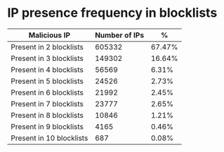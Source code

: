# IP presence frequency in blocklists
| Malicious IP | Number of IPs | % |
|----|----|----|
| Present in 2 blocklists | 605332 | 67.47% |
| Present in 3 blocklists | 149302 | 16.64% |
| Present in 4 blocklists | 56569 | 6.31% |
| Present in 5 blocklists | 24526 | 2.73% |
| Present in 6 blocklists | 21992 | 2.45% |
| Present in 7 blocklists | 23777 | 2.65% |
| Present in 8 blocklists | 10846 | 1.21% |
| Present in 9 blocklists | 4165 | 0.46% |
| Present in 10 blocklists | 687 | 0.08% |
